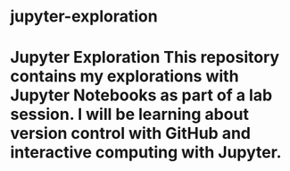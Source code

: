 # jupyter-exploration
# Jupyter Exploration  This repository contains my explorations with Jupyter Notebooks as part of a lab session. I will be learning about version control with GitHub and interactive computing with Jupyter.
